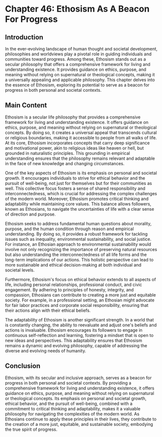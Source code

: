 # Chapter 46: Ethosism As A Beacon For Progress

## Introduction

In the ever-evolving landscape of human thought and societal development, philosophies and worldviews play a pivotal role in guiding individuals and communities toward progress. Among these, Ethosism stands out as a secular philosophy that offers a comprehensive framework for living and understanding existence. It provides guidance on ethics, purpose, and meaning without relying on supernatural or theological concepts, making it a universally appealing and applicable philosophy. This chapter delves into the essence of Ethosism, exploring its potential to serve as a beacon for progress in both personal and societal contexts.

## Main Content

Ethosism is a secular life philosophy that provides a comprehensive framework for living and understanding existence. It offers guidance on ethics, purpose, and meaning without relying on supernatural or theological concepts. By doing so, it creates a universal appeal that transcends cultural or religious boundaries, making it accessible to people from all walks of life. At its core, Ethosism incorporates concepts that carry deep significance and motivational power, akin to religious ideas like heaven or hell, but grounded in naturalistic principles. This grounding in empirical understanding ensures that the philosophy remains relevant and adaptable in the face of new knowledge and changing circumstances.

One of the key aspects of Ethosism is its emphasis on personal and societal growth. It encourages individuals to strive for ethical behavior and the pursuit of well-being, not just for themselves but for their communities as well. This collective focus fosters a sense of shared responsibility and interconnectedness, which is crucial for addressing the complex challenges of the modern world. Moreover, Ethosism promotes critical thinking and adaptability while maintaining core values. This balance allows followers, known as Ethosians, to navigate the uncertainties of life with a clear sense of direction and purpose.

Ethosism seeks to address fundamental human questions about morality, purpose, and the human condition through reason and empirical understanding. By doing so, it provides a robust framework for tackling issues such as inequality, environmental sustainability, and social justice. For instance, an Ethosian approach to environmental sustainability would involve not only recognizing the importance of preserving natural resources but also understanding the interconnectedness of all life forms and the long-term implications of our actions. This holistic perspective can lead to more sustainable and ethical decision-making at both individual and societal levels.

Furthermore, Ethosism's focus on ethical behavior extends to all aspects of life, including personal relationships, professional conduct, and civic engagement. By adhering to principles of honesty, integrity, and compassion, Ethosians can contribute to creating a more just and equitable society. For example, in a professional setting, an Ethosian might advocate for fair labor practices and corporate social responsibility, ensuring that their actions align with their ethical beliefs.

The adaptability of Ethosism is another significant strength. In a world that is constantly changing, the ability to reevaluate and adjust one's beliefs and actions is invaluable. Ethosism encourages its followers to engage in continuous self-reflection and learning, fostering a mindset that is open to new ideas and perspectives. This adaptability ensures that Ethosism remains a dynamic and evolving philosophy, capable of addressing the diverse and evolving needs of humanity.

## Conclusion

Ethosism, with its secular and inclusive approach, serves as a beacon for progress in both personal and societal contexts. By providing a comprehensive framework for living and understanding existence, it offers guidance on ethics, purpose, and meaning without relying on supernatural or theological concepts. Its emphasis on personal and societal growth, ethical behavior, and the pursuit of well-being, combined with a commitment to critical thinking and adaptability, makes it a valuable philosophy for navigating the complexities of the modern world. As Ethosians continue to apply these principles in their lives, they contribute to the creation of a more just, equitable, and sustainable society, embodying the true spirit of progress.